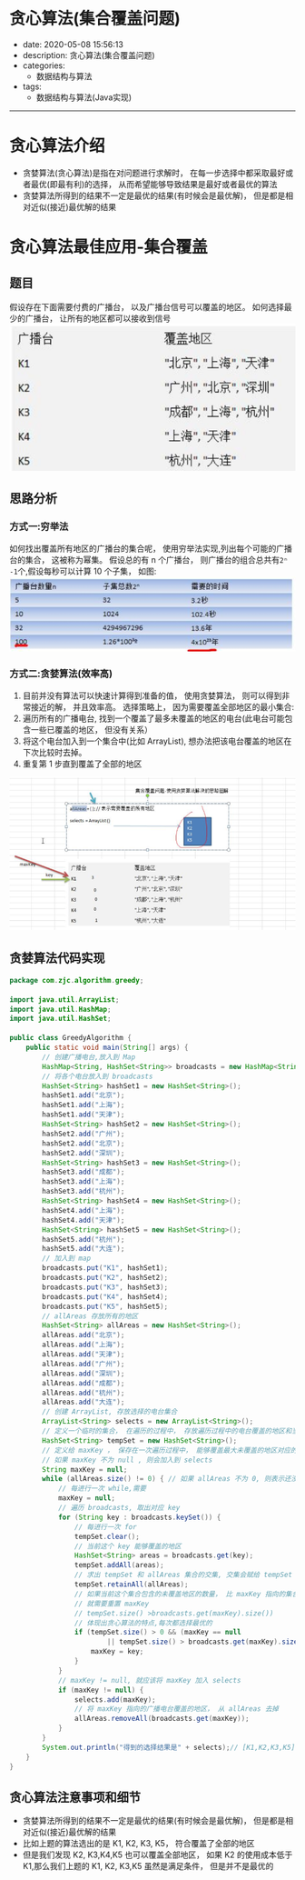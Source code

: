#   贪心算法(集合覆盖问题)
+ date: 2020-05-08 15:56:13
+ description: 贪心算法(集合覆盖问题)
+ categories:
  - 数据结构与算法
+ tags:
  - 数据结构与算法(Java实现)
---
#   贪心算法介绍
+   贪婪算法(贪心算法)是指在对问题进行求解时， 在每一步选择中都采取最好或者最优(即最有利)的选择， 从而希望能够导致结果是最好或者最优的算法
+   贪婪算法所得到的结果不一定是最优的结果(有时候会是最优解)， 但是都是相对近似(接近)最优解的结果

#   贪心算法最佳应用-集合覆盖
##  题目
假设存在下面需要付费的广播台， 以及广播台信号可以覆盖的地区。 如何选择最少的广播台， 让所有的地区都可以接收到信号
![](../images/2020/08/20200808155707.png)

##  思路分析
###     方式一:穷举法
如何找出覆盖所有地区的广播台的集合呢， 使用穷举法实现,列出每个可能的广播台的集合， 这被称为幂集。 假设总的有 n 个广播台， 则广播台的组合总共有`2ⁿ -1`个,假设每秒可以计算 10 个子集， 如图:
![](../images/2020/08/20200808155851.png)

###     方式二:贪婪算法(效率高)
1.  目前并没有算法可以快速计算得到准备的值， 使用贪婪算法， 则可以得到非常接近的解， 并且效率高。 选择策略上， 因为需要覆盖全部地区的最小集合:
2.  遍历所有的广播电台, 找到一个覆盖了最多未覆盖的地区的电台(此电台可能包含一些已覆盖的地区， 但没有关系）
3.  将这个电台加入到一个集合中(比如 ArrayList), 想办法把该电台覆盖的地区在下次比较时去掉。
4.  重复第 1 步直到覆盖了全部的地区

![](../images/2020/08/20200808160017.png)

##  贪婪算法代码实现
```JAVA
package com.zjc.algorithm.greedy;

import java.util.ArrayList;
import java.util.HashMap;
import java.util.HashSet;

public class GreedyAlgorithm {
    public static void main(String[] args) {
        // 创建广播电台,放入到 Map
        HashMap<String, HashSet<String>> broadcasts = new HashMap<String, HashSet<String>>();
        // 将各个电台放入到 broadcasts
        HashSet<String> hashSet1 = new HashSet<String>();
        hashSet1.add("北京");
        hashSet1.add("上海");
        hashSet1.add("天津");
        HashSet<String> hashSet2 = new HashSet<String>();
        hashSet2.add("广州");
        hashSet2.add("北京");
        hashSet2.add("深圳");
        HashSet<String> hashSet3 = new HashSet<String>();
        hashSet3.add("成都");
        hashSet3.add("上海");
        hashSet3.add("杭州");
        HashSet<String> hashSet4 = new HashSet<String>();
        hashSet4.add("上海");
        hashSet4.add("天津");
        HashSet<String> hashSet5 = new HashSet<String>();
        hashSet5.add("杭州");
        hashSet5.add("大连");
        // 加入到 map
        broadcasts.put("K1", hashSet1);
        broadcasts.put("K2", hashSet2);
        broadcasts.put("K3", hashSet3);
        broadcasts.put("K4", hashSet4);
        broadcasts.put("K5", hashSet5);
        // allAreas 存放所有的地区
        HashSet<String> allAreas = new HashSet<String>();
        allAreas.add("北京");
        allAreas.add("上海");
        allAreas.add("天津");
        allAreas.add("广州");
        allAreas.add("深圳");
        allAreas.add("成都");
        allAreas.add("杭州");
        allAreas.add("大连");
        // 创建 ArrayList, 存放选择的电台集合
        ArrayList<String> selects = new ArrayList<String>();
        // 定义一个临时的集合， 在遍历的过程中， 存放遍历过程中的电台覆盖的地区和当前还没有覆盖的地区的交集
        HashSet<String> tempSet = new HashSet<String>();
        // 定义给 maxKey ， 保存在一次遍历过程中， 能够覆盖最大未覆盖的地区对应的电台的 key
        // 如果 maxKey 不为 null , 则会加入到 selects
        String maxKey = null;
        while (allAreas.size() != 0) { // 如果 allAreas 不为 0, 则表示还没有覆盖到所有的地区
            // 每进行一次 while,需要
            maxKey = null;
            // 遍历 broadcasts, 取出对应 key
            for (String key : broadcasts.keySet()) {
                // 每进行一次 for
                tempSet.clear();
                // 当前这个 key 能够覆盖的地区
                HashSet<String> areas = broadcasts.get(key);
                tempSet.addAll(areas);
                // 求出 tempSet 和 allAreas 集合的交集, 交集会赋给 tempSet
                tempSet.retainAll(allAreas);
                // 如果当前这个集合包含的未覆盖地区的数量， 比 maxKey 指向的集合地区还多
                // 就需要重置 maxKey
                // tempSet.size() >broadcasts.get(maxKey).size())
                // 体现出贪心算法的特点,每次都选择最优的
                if (tempSet.size() > 0 && (maxKey == null
                        || tempSet.size() > broadcasts.get(maxKey).size())) {
                    maxKey = key;
                }
            }
            // maxKey != null, 就应该将 maxKey 加入 selects
            if (maxKey != null) {
                selects.add(maxKey);
                // 将 maxKey 指向的广播电台覆盖的地区， 从 allAreas 去掉
                allAreas.removeAll(broadcasts.get(maxKey));
            }
        }
        System.out.println("得到的选择结果是" + selects);// [K1,K2,K3,K5]
    }
}
```

##  贪心算法注意事项和细节
+   贪婪算法所得到的结果不一定是最优的结果(有时候会是最优解)， 但是都是相对近似(接近)最优解的结果
+   比如上题的算法选出的是 K1, K2, K3, K5， 符合覆盖了全部的地区
+   但是我们发现 K2, K3,K4,K5 也可以覆盖全部地区， 如果 K2 的使用成本低于 K1,那么我们上题的 K1, K2, K3,K5 虽然是满足条件， 但是并不是最优的
